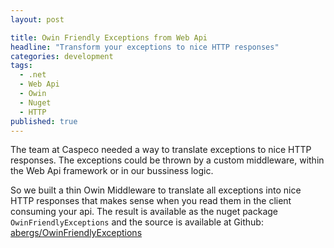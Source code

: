 ```yaml
---
layout: post

title: Owin Friendly Exceptions from Web Api
headline: "Transform your exceptions to nice HTTP responses"
categories: development
tags: 
  - .net
  - Web Api
  - Owin
  - Nuget
  - HTTP
published: true
---
```


The team at Caspeco needed a way to translate exceptions to nice HTTP responses. The exceptions could be thrown by a custom middleware, within the Web Api framework or in our bussiness logic. 

So we built a thin Owin Middleware to translate all exceptions into nice HTTP responses that makes sense when you read them in the client consuming your api. The result is available as the nuget package `OwinFriendlyExceptions` and the source is available at Github: [abergs/OwinFriendlyExceptions](https://github.com/abergs/OwinFriendlyExceptions)
